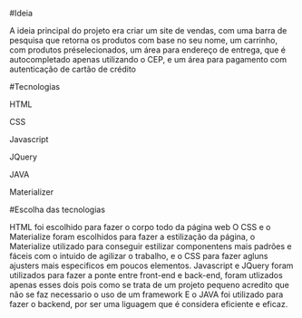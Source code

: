 #Ideia

A ideia principal do projeto era criar um site de vendas, com uma barra de pesquisa que retorna os produtos com base no seu nome, um carrinho, com produtos
préselecionados, um área para endereço de entrega, que é autocompletado apenas utilizando o CEP, e um área para pagamento com autenticação de cartão de crédito

#Tecnologias

HTML 

CSS 

Javascript 

JQuery 

JAVA 

Materializer

#Escolha das tecnologias

HTML foi escolhido para fazer o corpo todo da página web O CSS e o Materialize foram escolhidos para fazer a estilização da página, o Materialize utilizado para conseguir estilizar componentens mais padrões e fáceis com o intuido de agilizar o trabalho, e o CSS para fazer agluns ajusters mais especificos em poucos elementos. Javascript e JQuery foram utilizados para fazer a ponte entre front-end e back-end, foram utlizados apenas esses dois pois como se trata de um projeto pequeno acredito que não se faz necessario o uso de um framework E o JAVA foi utilizado para fazer o backend, por ser uma liguagem que é considera eficiente e eficaz.
